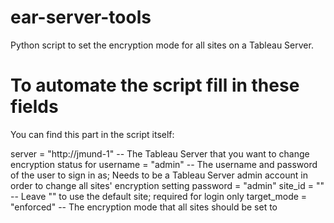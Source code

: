 # ear-server-tools

Python script to set the encryption mode for all sites on a Tableau Server. 

# To automate the script fill in these fields

You can find this part in the script itself:

server = "http://jmund-1"     -- The Tableau Server that you want to change encryption status for
username = "admin"            -- The username and password of the user to sign in as; Needs to be a Tableau Server admin account in order to change all sites' encryption setting
password = "admin"
site_id = ""                   -- Leave "" to use the default site; required for login only
target_mode = "enforced"       -- The encryption mode that all sites should be set to
